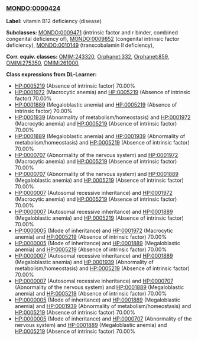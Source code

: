
### [MONDO:0000424](http://purl.obolibrary.org/obo/MONDO_0000424)
**Label:** vitamin B12 deficiency (disease)

**Subclasses:** [MONDO:0009471](http://purl.obolibrary.org/obo/MONDO_0009471) (intrinsic factor and r binder, combined congenital deficiency of), [MONDO:0009852](http://purl.obolibrary.org/obo/MONDO_0009852) (congenital intrinsic factor deficiency), [MONDO:0010149](http://purl.obolibrary.org/obo/MONDO_0010149) (transcobalamin II deficiency), 

**Corr. equiv. classes:** [OMIM:243320](http://purl.obolibrary.org/obo/OMIM_243320), [Orphanet:332](http://www.orpha.net/ORDO/Orphanet_332), [Orphanet:859](http://www.orpha.net/ORDO/Orphanet_859), [OMIM:275350](http://purl.obolibrary.org/obo/OMIM_275350), [OMIM:261000](http://purl.obolibrary.org/obo/OMIM_261000), 

**Class expressions from DL-Learner:**

- [HP:0005219](http://purl.obolibrary.org/obo/HP_0005219) (Absence of intrinsic factor) 70.00%
- [HP:0001972](http://purl.obolibrary.org/obo/HP_0001972) (Macrocytic anemia) and [HP:0005219](http://purl.obolibrary.org/obo/HP_0005219) (Absence of intrinsic factor) 70.00%
- [HP:0001889](http://purl.obolibrary.org/obo/HP_0001889) (Megaloblastic anemia) and [HP:0005219](http://purl.obolibrary.org/obo/HP_0005219) (Absence of intrinsic factor) 70.00%
- [HP:0001939](http://purl.obolibrary.org/obo/HP_0001939) (Abnormality of metabolism/homeostasis) and [HP:0001972](http://purl.obolibrary.org/obo/HP_0001972) (Macrocytic anemia) and [HP:0005219](http://purl.obolibrary.org/obo/HP_0005219) (Absence of intrinsic factor) 70.00%
- [HP:0001889](http://purl.obolibrary.org/obo/HP_0001889) (Megaloblastic anemia) and [HP:0001939](http://purl.obolibrary.org/obo/HP_0001939) (Abnormality of metabolism/homeostasis) and [HP:0005219](http://purl.obolibrary.org/obo/HP_0005219) (Absence of intrinsic factor) 70.00%
- [HP:0000707](http://purl.obolibrary.org/obo/HP_0000707) (Abnormality of the nervous system) and [HP:0001972](http://purl.obolibrary.org/obo/HP_0001972) (Macrocytic anemia) and [HP:0005219](http://purl.obolibrary.org/obo/HP_0005219) (Absence of intrinsic factor) 70.00%
- [HP:0000707](http://purl.obolibrary.org/obo/HP_0000707) (Abnormality of the nervous system) and [HP:0001889](http://purl.obolibrary.org/obo/HP_0001889) (Megaloblastic anemia) and [HP:0005219](http://purl.obolibrary.org/obo/HP_0005219) (Absence of intrinsic factor) 70.00%
- [HP:0000007](http://purl.obolibrary.org/obo/HP_0000007) (Autosomal recessive inheritance) and [HP:0001972](http://purl.obolibrary.org/obo/HP_0001972) (Macrocytic anemia) and [HP:0005219](http://purl.obolibrary.org/obo/HP_0005219) (Absence of intrinsic factor) 70.00%
- [HP:0000007](http://purl.obolibrary.org/obo/HP_0000007) (Autosomal recessive inheritance) and [HP:0001889](http://purl.obolibrary.org/obo/HP_0001889) (Megaloblastic anemia) and [HP:0005219](http://purl.obolibrary.org/obo/HP_0005219) (Absence of intrinsic factor) 70.00%
- [HP:0000005](http://purl.obolibrary.org/obo/HP_0000005) (Mode of inheritance) and [HP:0001972](http://purl.obolibrary.org/obo/HP_0001972) (Macrocytic anemia) and [HP:0005219](http://purl.obolibrary.org/obo/HP_0005219) (Absence of intrinsic factor) 70.00%
- [HP:0000005](http://purl.obolibrary.org/obo/HP_0000005) (Mode of inheritance) and [HP:0001889](http://purl.obolibrary.org/obo/HP_0001889) (Megaloblastic anemia) and [HP:0005219](http://purl.obolibrary.org/obo/HP_0005219) (Absence of intrinsic factor) 70.00%
- [HP:0000007](http://purl.obolibrary.org/obo/HP_0000007) (Autosomal recessive inheritance) and [HP:0001889](http://purl.obolibrary.org/obo/HP_0001889) (Megaloblastic anemia) and [HP:0001939](http://purl.obolibrary.org/obo/HP_0001939) (Abnormality of metabolism/homeostasis) and [HP:0005219](http://purl.obolibrary.org/obo/HP_0005219) (Absence of intrinsic factor) 70.00%
- [HP:0000007](http://purl.obolibrary.org/obo/HP_0000007) (Autosomal recessive inheritance) and [HP:0000707](http://purl.obolibrary.org/obo/HP_0000707) (Abnormality of the nervous system) and [HP:0001889](http://purl.obolibrary.org/obo/HP_0001889) (Megaloblastic anemia) and [HP:0005219](http://purl.obolibrary.org/obo/HP_0005219) (Absence of intrinsic factor) 70.00%
- [HP:0000005](http://purl.obolibrary.org/obo/HP_0000005) (Mode of inheritance) and [HP:0001889](http://purl.obolibrary.org/obo/HP_0001889) (Megaloblastic anemia) and [HP:0001939](http://purl.obolibrary.org/obo/HP_0001939) (Abnormality of metabolism/homeostasis) and [HP:0005219](http://purl.obolibrary.org/obo/HP_0005219) (Absence of intrinsic factor) 70.00%
- [HP:0000005](http://purl.obolibrary.org/obo/HP_0000005) (Mode of inheritance) and [HP:0000707](http://purl.obolibrary.org/obo/HP_0000707) (Abnormality of the nervous system) and [HP:0001889](http://purl.obolibrary.org/obo/HP_0001889) (Megaloblastic anemia) and [HP:0005219](http://purl.obolibrary.org/obo/HP_0005219) (Absence of intrinsic factor) 70.00%



